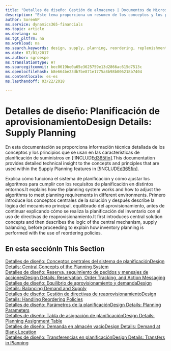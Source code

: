 ```yaml
---
title: "Detalles de diseño: Gestión de almacenes | Documentos de Microsoft"
description: "Este tema proporciona un resumen de los conceptos y los principios que se usan en las características de planificación de suministros en Finance and Operations, Business edition."
author: SorenGP
ms.service: dynamics365-financials
ms.topic: article
ms.devlang: na
ms.tgt_pltfrm: na
ms.workload: na
ms.search.keywords: design, supply, planning, reordering, replenishment
ms.date: 07/01/2017
ms.author: sgroespe
ms.translationtype: HT
ms.sourcegitcommit: bec0619be0a65e3625759e13d2866ac615d7513c
ms.openlocfilehash: b8e664be23db7be871e1775a8b98b006218b7404
ms.contentlocale: es-es
ms.lasthandoff: 03/22/2018

---
```

# <a name="design-details-supply-planning"></a><span data-ttu-id="44c41-103">Detalles de diseño: Planificación de aprovisionamiento</span><span class="sxs-lookup"><span data-stu-id="44c41-103">Design Details: Supply Planning</span></span>
<span data-ttu-id="44c41-104">En esta documentación se proporciona información técnica detallada de los conceptos y los principios que se usan en las características de planificación de suministros en [!INCLUDE[d365fin](includes/d365fin_md.md)].</span><span class="sxs-lookup"><span data-stu-id="44c41-104">This documentation provides detailed technical insight to the concepts and principles that are used within the Supply Planning features in [!INCLUDE[d365fin](includes/d365fin_md.md)].</span></span>  

<span data-ttu-id="44c41-105">Explica cómo funciona el sistema de planificación y cómo ajustar los algoritmos para cumplir con los requisitos de planificación en distintos entornos.</span><span class="sxs-lookup"><span data-stu-id="44c41-105">It explains how the planning system works and how to adjust the algorithms to meet planning requirements in different environments.</span></span> <span data-ttu-id="44c41-106">Primero introduce los conceptos centrales de la solución y después describe la lógica del mecanismo principal, equilibrado del aprovisionamiento, antes de continuar explicando cómo se realiza la planificación del inventario con el uso de directivas de reaprovisionamiento.</span><span class="sxs-lookup"><span data-stu-id="44c41-106">It first introduces central solution concepts and then describes the logic of the central mechanism, supply balancing, before proceeding to explain how inventory planning is performed with the use of reordering policies.</span></span>  

## <a name="in-this-section"></a><span data-ttu-id="44c41-107">En esta sección</span><span class="sxs-lookup"><span data-stu-id="44c41-107">In This Section</span></span>  
[<span data-ttu-id="44c41-108">Detalles de diseño: Conceptos centrales del sistema de planificación</span><span class="sxs-lookup"><span data-stu-id="44c41-108">Design Details: Central Concepts of the Planning System</span></span>](design-details-central-concepts-of-the-planning-system.md)  
[<span data-ttu-id="44c41-109">Detalles de diseño: Reserva, seguimiento de pedidos y mensajes de acciones</span><span class="sxs-lookup"><span data-stu-id="44c41-109">Design Details: Reservation, Order Tracking, and Action Messaging</span></span>](design-details-reservation-order-tracking-and-action-messaging.md)  
[<span data-ttu-id="44c41-110">Detalles de diseño: Equilibrio de aprovisionamiento y demanda</span><span class="sxs-lookup"><span data-stu-id="44c41-110">Design Details: Balancing Demand and Supply</span></span>](design-details-balancing-demand-and-supply.md)  
[<span data-ttu-id="44c41-111">Detalles de diseño: Gestión de directivas de reaprovisionamiento</span><span class="sxs-lookup"><span data-stu-id="44c41-111">Design Details: Handling Reordering Policies</span></span>](design-details-handling-reordering-policies.md)  
[<span data-ttu-id="44c41-112">Detalles de diseño: Parámetros de la planificación</span><span class="sxs-lookup"><span data-stu-id="44c41-112">Design Details: Planning Parameters</span></span>](design-details-planning-parameters.md)  
[<span data-ttu-id="44c41-113">Detalles de diseño: Tabla de asignación de planificación</span><span class="sxs-lookup"><span data-stu-id="44c41-113">Design Details: Planning Assignment Table</span></span>](design-details-planning-assignment-table.md)  
[<span data-ttu-id="44c41-114">Detalles de diseño: Demanda en almacén vacío</span><span class="sxs-lookup"><span data-stu-id="44c41-114">Design Details: Demand at Blank Location</span></span>](design-details-demand-at-blank-location.md)  
[<span data-ttu-id="44c41-115">Detalles de diseño: Transferencias en planificación</span><span class="sxs-lookup"><span data-stu-id="44c41-115">Design Details: Transfers in Planning</span></span>](design-details-transfers-in-planning.md)

